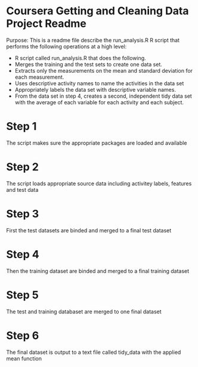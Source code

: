 Coursera Getting and Cleaning Data Project Readme
=========================================

Purpose: This is a readme file describe the run_analysis.R R script that performs the following operations at a high level:

* R script called run_analysis.R that does the following. 
* Merges the training and the test sets to create one data set.
* Extracts only the measurements on the mean and standard deviation for each measurement. 
* Uses descriptive activity names to name the activities in the data set
* Appropriately labels the data set with descriptive variable names. 
* From the data set in step 4, creates a second, independent tidy data set with the average of each variable for each activity and each subject.

# Step 1
The script makes sure the appropriate packages are loaded and available

# Step 2
The script loads appropriate source data including activitey labels, features and test data

# Step 3
First the test datasets are binded and merged to a final test dataset

# Step 4
Then the training dataset are binded and merged to a final training dataset

# Step 5
The test and training databaset are merged to one final dataset

# Step 6
The final dataset is output to a text file called tidy_data with the applied mean function


